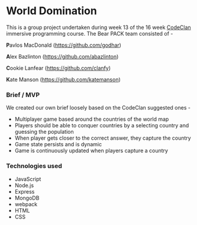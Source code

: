 # World Domination

This is a group project undertaken during week 13 of the 16 week [CodeClan](http://www.codeclan.com) immersive programming course. The Bear PACK team consisted of -

**P**avlos MacDonald (https://github.com/godhar)

**A**lex Bazlinton (https://github.com/abazlinton)

**C**ookie Lanfear (https://github.com/clanfy)

**K**ate Manson (https://github.com/katemanson)

### Brief / MVP

We created our own brief loosely based on the CodeClan suggested ones -

- Multiplayer game based around the countries of the world map
- Players should be able to conquer countries by a selecting country and guessing the population
- When player gets closer to the correct answer, they capture the country
- Game state persists and is dynamic
- Game is continuously updated when players capture a country

### Technologies used

- JavaScript
- Node.js
- Express
- MongoDB
- webpack
- HTML
- CSS
